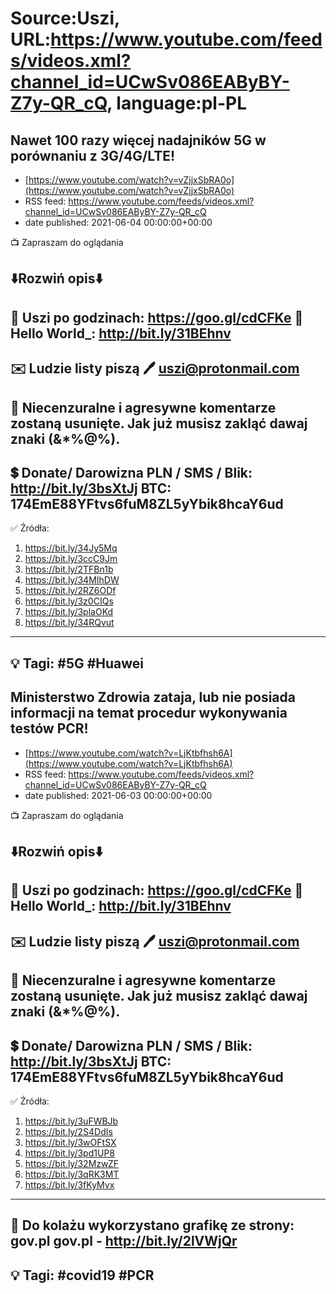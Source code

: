 # Source:Uszi, URL:https://www.youtube.com/feeds/videos.xml?channel_id=UCwSv086EAByBY-Z7y-QR_cQ, language:pl-PL

## Nawet 100 razy więcej nadajników 5G w porównaniu z 3G/4G/LTE!
 - [https://www.youtube.com/watch?v=vZjjxSbRA0o](https://www.youtube.com/watch?v=vZjjxSbRA0o)
 - RSS feed: https://www.youtube.com/feeds/videos.xml?channel_id=UCwSv086EAByBY-Z7y-QR_cQ
 - date published: 2021-06-04 00:00:00+00:00

📺 Zapraszam do oglądania

⬇️Rozwiń opis⬇️
------------------------------------------------------------
👀 Uszi po godzinach: https://goo.gl/cdCFKe
👀 Hello World_: http://bit.ly/31BEhnv
------------------------------------------------------------
✉️ Ludzie listy piszą 
🖊️ uszi@protonmail.com
------------------------------------------------------------
👺 Niecenzuralne i agresywne komentarze zostaną usunięte.  Jak już musisz zakląć dawaj znaki (&*%@%).
------------------------------------------------------------
💲 Donate/ Darowizna
PLN / SMS / Blik: http://bit.ly/3bsXtJj
BTC: 174EmE88YFtvs6fuM8ZL5yYbik8hcaY6ud
-------------------------------------------------------------
✅ Źródła:
1. https://bit.ly/34Jy5Mq
2. https://bit.ly/3ccC9Jm
3. https://bit.ly/2TFBn1b
4. https://bit.ly/34MIhDW
5. https://bit.ly/2RZ6ODf
6. https://bit.ly/3z0CIQs
7. https://bit.ly/3plaOKd
8. https://bit.ly/34RQvut
---------------------------------------------------------------
💡 Tagi: #5G #Huawei
--------------------------------------------------------------

## Ministerstwo Zdrowia zataja, lub nie posiada informacji na temat procedur wykonywania testów PCR!
 - [https://www.youtube.com/watch?v=LjKtbfhsh6A](https://www.youtube.com/watch?v=LjKtbfhsh6A)
 - RSS feed: https://www.youtube.com/feeds/videos.xml?channel_id=UCwSv086EAByBY-Z7y-QR_cQ
 - date published: 2021-06-03 00:00:00+00:00

📺 Zapraszam do oglądania

⬇️Rozwiń opis⬇️
------------------------------------------------------------
👀 Uszi po godzinach: https://goo.gl/cdCFKe
👀 Hello World_: http://bit.ly/31BEhnv
------------------------------------------------------------
✉️ Ludzie listy piszą 
🖊️ uszi@protonmail.com
------------------------------------------------------------
👺 Niecenzuralne i agresywne komentarze zostaną usunięte.  Jak już musisz zakląć dawaj znaki (&*%@%).
------------------------------------------------------------
💲 Donate/ Darowizna
PLN / SMS / Blik: http://bit.ly/3bsXtJj
BTC: 174EmE88YFtvs6fuM8ZL5yYbik8hcaY6ud
-------------------------------------------------------------
✅ Źródła:
1. https://bit.ly/3uFWBJb
2. https://bit.ly/2S4DdIs
3. https://bit.ly/3wOFtSX
4. https://bit.ly/3pd1UP8
5. https://bit.ly/32MzwZF
6. https://bit.ly/3qRK3MT
7. https://bit.ly/3fKyMvx
---------------------------------------------------------------
🎴 Do kolażu wykorzystano grafikę ze strony: gov.pl
gov.pl - http://bit.ly/2lVWjQr
---------------------------------------------------------------
💡 Tagi: #covid19 #PCR
--------------------------------------------------------------

